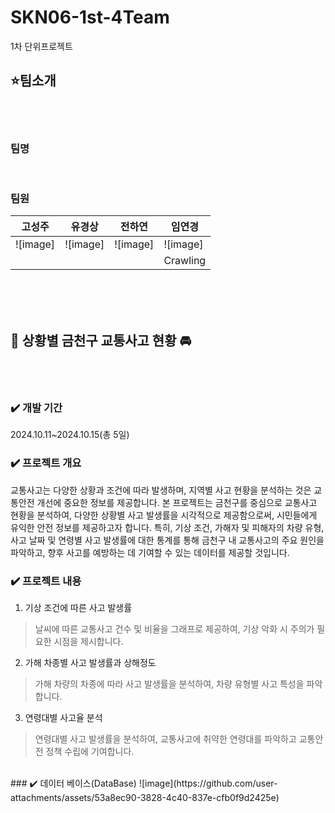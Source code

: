 # SKN06-1st-4Team
1차 단위프로젝트

## ⭐️팀소개
</br></br>
### 팀명
</br>

### 팀원
| 고성주 | 유경상 | 전하연 | 임연경 |
|--|--|--|--|
| ![image] | ![image] | ![image] | ![image] |
|  |  |  | Crawling |

</br></br></br>
## 🚨 상황별 금천구 교통사고 현황 🚘

</br></br>
### ✔️ 개발 기간
2024.10.11~2024.10.15(총 5일)
</br>
### ✔️ 프로젝트 개요
교통사고는 다양한 상황과 조건에 따라 발생하며, 지역별 사고 현황을 분석하는 것은 교통안전 개선에 중요한 정보를 제공합니다. 본 프로젝트는 금천구를 중심으로 교통사고 현황을 분석하여, 다양한 상황별 사고 발생률을 시각적으로 제공함으로써, 시민들에게 유익한 안전 정보를 제공하고자 합니다.
특히, 기상 조건, 가해자 및 피해자의 차량 유형, 사고 날짜 및 연령별 사고 발생률에 대한 통계를 통해 금천구 내 교통사고의 주요 원인을 파악하고, 향후 사고를 예방하는 데 기여할 수 있는 데이터를 제공할 것입니다.
</br>
### ✔️ 프로젝트 내용
1. 기상 조건에 따른 사고 발생률

> 날씨에 따른 교통사고 건수 및 비율을 그래프로 제공하여, 기상 악화 시 주의가 필요한 시점을 제시합니다.

2. 가해 차종별 사고 발생률과 상해정도
> 가해 차량의 차종에 따라 사고 발생률을 분석하여, 차량 유형별 사고 특성을 파악합니다.

3. 연령대별 사고율 분석
> 연령대별 사고 발생률을 분석하여, 교통사고에 취약한 연령대를 파악하고 교통안전 정책 수립에 기여합니다.

</br>
### ✔️ 데이터 베이스(DataBase)
![image](https://github.com/user-attachments/assets/53a8ec90-3828-4c40-837e-cfb0f9d2425e)




